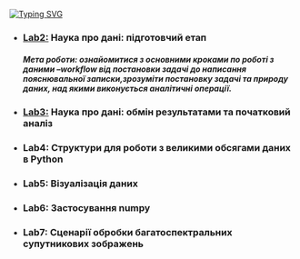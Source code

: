 [![Typing SVG](https://readme-typing-svg.herokuapp.com?color=%23FF69B4&size=22&lines=Data+Preparation+%26+Analysis)](https://git.io/typing-svg)
* ### [Lab2:](/lab2) Наука про дані: підготовчий етап
  ##### *Мета роботи: ознайомитися з основними кроками по роботі з даними –workflow від постановки задачі до написання пояснювальної записки,зрозуміти постановку задачі та природу даних, над якими виконується аналітичні операції.*

* ### [Lab3:](/lab3) Наука про дані: обмін результатами та початковий аналіз
* ### Lab4: Структури для роботи з великими обсягами даних в Python
* ### Lab5: Візуалізація даних
* ### Lab6: Застосування numpy
* ### Lab7: Сценарії обробки багатоспектральних супутникових зображень
